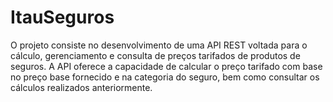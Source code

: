 # ItauSeguros
O projeto consiste no desenvolvimento de uma API REST voltada para o cálculo, gerenciamento e consulta de preços tarifados de produtos de seguros. A API oferece a capacidade de calcular o preço tarifado com base no preço base fornecido e na categoria do seguro, bem como consultar os cálculos realizados anteriormente.
